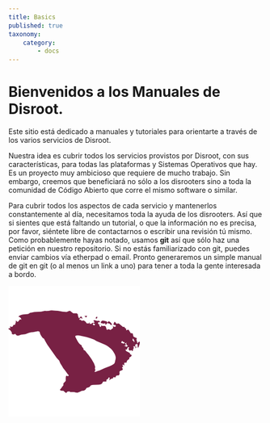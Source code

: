 ```yaml
---
title: Basics
published: true
taxonomy:
    category:
        - docs
---
```


# Bienvenidos a los Manuales de **Disroot**.

Este sitio está dedicado a manuales y tutoriales para orientarte a través de los varios servicios de Disroot.

Nuestra idea es cubrir todos los servicios provistos por Disroot, con sus características, para todas las plataformas y Sistemas Operativos que hay. Es un proyecto muy ambicioso que requiere de mucho trabajo. Sin embargo, creemos que beneficiará no sólo a los disrooters sino a toda la comunidad de Código Abierto que corre el mismo software o similar.

Para cubrir todos los aspectos de cada servicio y mantenerlos constantemente al día, necesitamos toda la ayuda de los disrooters. Así que si sientes que está faltando un tutorial, o que la información no es precisa, por favor, siéntete libre de contactarnos o escribir una revisión tú mismo. Como probablemente hayas notado, usamos **git** así que sólo haz una petición en nuestro repositorio. Si no estás familiarizado con git, puedes enviar cambios vía etherpad o email. Pronto generaremos un simple manual de git en git (o al menos un link a uno) para tener a toda la gente interesada a bordo.


![](en/disroot_logo.png)
